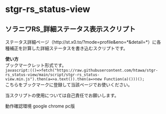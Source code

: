 # stgr-rs_status-view
## ソラニワRS_詳細ステータス表示スクリプト
ステータス詳細ページ（http&#58;//st.x0.to/?mode=profile&eno=&#42;&detail=&#42;）に各種補正を計算した詳細ステータスを書き込むスクリプトです。

**使い方**  
ブックマークレット形式です。  
`javascript:(()=>fetch("https://raw.githubusercontent.com/htawa/stgr-rs_status-view/main/script/stgr-rs_status-view.min.js").then(a=>a.text()).then(a=>new Function(a)()))();`  
こちらをブックマークに登録して当該ページでお使いください。

当スクリプトの使用については自己責任でお願いします。

動作確認環境 google chrome pc版
